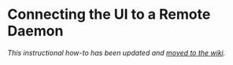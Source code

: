 # Connecting the UI to a Remote Daemon

_This instructional how-to has been updated and [moved to the wiki](https://github.com/Silicoin-Network/silicoin-blockchain/wiki/Connecting-the-UI-to-a-remote-daemon)._
